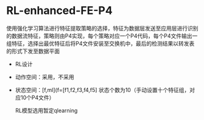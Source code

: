 # RL-enhanced-FE-P4
使用强化学习算法进行特征提取策略的选择，特征为数据层发送至应用层进行识别的数据流特征，策略则由P4实现，每个策略对应一个P4代码，每个P4文件输出一组特征，选择出最优特征后将P4文件安装至交换机中，最后的检测结果以转发表的形式下发至数据平面
- RL设计
- 动作空间：采用，不采用
- 状态空间：[f,ml](f=[f1,f2,f3,f4,f5]
  状态个数为10（手动设置十个特征组，对应10个P4文件）

  RL模型选用暂定qlearning
